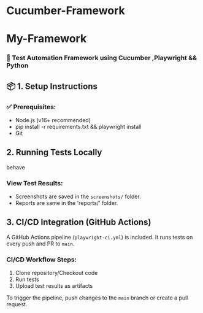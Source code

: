 # Cucumber-Framework
# My-Framework
### 🧪 Test Automation Framework using **Cucumber** ,**Playwright** && **Python**
## 📦 1. Setup Instructions

### ✅ Prerequisites:
- Node.js (v16+ recommended)
- pip install -r requirements.txt && playwright install
- Git

## 2. Running Tests Locally

behave

### View Test Results:
- Screenshots are saved in the `screenshots/` folder.
- Reports are same in the 'reports/' folder.

## 3. CI/CD Integration (GitHub Actions)

A GitHub Actions pipeline (`playwright-ci.yml`) is included. It runs tests on every push and PR to `main`.

### CI/CD Workflow Steps:
1. Clone repository/Checkout code
2. Run tests
3. Upload test results as artifacts

To trigger the pipeline, push changes to the `main` branch or create a pull request.
